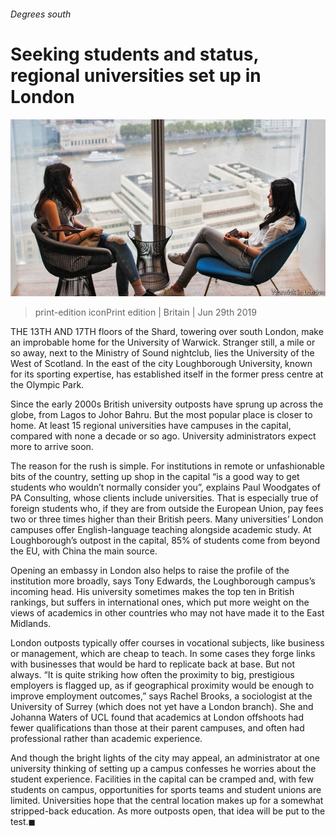 ###### Degrees south

# Seeking students and status, regional universities set up in London 

![image](images/20190629_BRP004_0.jpg) 

> print-edition iconPrint edition | Britain | Jun 29th 2019 

THE 13TH AND 17TH floors of the Shard, towering over south London, make an improbable home for the University of Warwick. Stranger still, a mile or so away, next to the Ministry of Sound nightclub, lies the University of the West of Scotland. In the east of the city Loughborough University, known for its sporting expertise, has established itself in the former press centre at the Olympic Park. 

Since the early 2000s British university outposts have sprung up across the globe, from Lagos to Johor Bahru. But the most popular place is closer to home. At least 15 regional universities have campuses in the capital, compared with none a decade or so ago. University administrators expect more to arrive soon. 

The reason for the rush is simple. For institutions in remote or unfashionable bits of the country, setting up shop in the capital “is a good way to get students who wouldn’t normally consider you”, explains Paul Woodgates of PA Consulting, whose clients include universities. That is especially true of foreign students who, if they are from outside the European Union, pay fees two or three times higher than their British peers. Many universities’ London campuses offer English-language teaching alongside academic study. At Loughborough’s outpost in the capital, 85% of students come from beyond the EU, with China the main source. 

Opening an embassy in London also helps to raise the profile of the institution more broadly, says Tony Edwards, the Loughborough campus’s incoming head. His university sometimes makes the top ten in British rankings, but suffers in international ones, which put more weight on the views of academics in other countries who may not have made it to the East Midlands. 

London outposts typically offer courses in vocational subjects, like business or management, which are cheap to teach. In some cases they forge links with businesses that would be hard to replicate back at base. But not always. “It is quite striking how often the proximity to big, prestigious employers is flagged up, as if geographical proximity would be enough to improve employment outcomes,” says Rachel Brooks, a sociologist at the University of Surrey (which does not yet have a London branch). She and Johanna Waters of UCL found that academics at London offshoots had fewer qualifications than those at their parent campuses, and often had professional rather than academic experience. 

And though the bright lights of the city may appeal, an administrator at one university thinking of setting up a campus confesses he worries about the student experience. Facilities in the capital can be cramped and, with few students on campus, opportunities for sports teams and student unions are limited. Universities hope that the central location makes up for a somewhat stripped-back education. As more outposts open, that idea will be put to the test.◼ 

